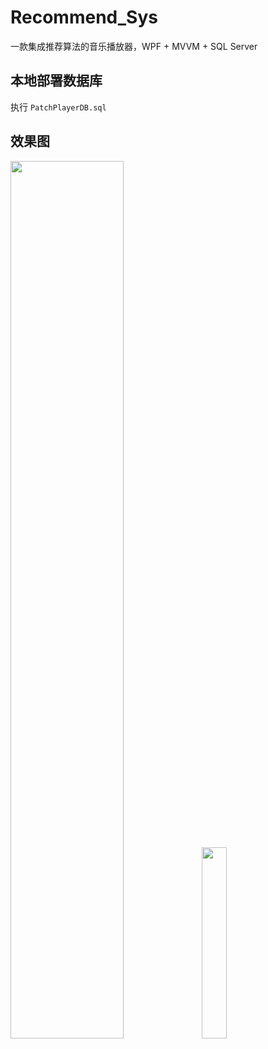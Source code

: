 # Recommend_Sys

一款集成推荐算法的音乐播放器，WPF + MVVM + SQL Server

## 本地部署数据库

执行 `PatchPlayerDB.sql ` 

## 效果图

<img width=60% src="https://github.com/immengzi/Recommend_Sys/assets/95157017/6408b432-dd9e-4387-b883-c932140690af" /> <img width=28% src="https://github.com/immengzi/Recommend_Sys/assets/95157017/dbe74d37-8ce2-4b44-8bc5-b1511f7f48f6" />